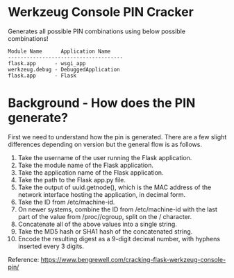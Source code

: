 # Werkzeug Console PIN Cracker
Generates all possible PIN combinations using below possible combinations!

```
Module Name      Application Name
-------------------------------------
flask.app      - wsgi_app
werkzeug.debug - DebuggedApplication
flask.app      - Flask
```

# Background - How does the PIN generate?
First we need to understand how the pin is generated. There are a few slight differences depending on version but the general flow is as follows.

1. Take the username of the user running the Flask application.
2. Take the module name of the Flask application.
3. Take the application name of the Flask application.
4. Take the path to the Flask app.py file.
5. Take the output of uuid.getnode(), which is the MAC address of the network interface hosting the application, in decimal form.
6. Take the ID from /etc/machine-id.
7. On newer systems, combine the ID from /etc/machine-id with the last part of the value from /proc/<pid>/cgroup, split on the / character.
8. Concatenate all of the above values into a single string.
9. Take the MD5 hash or SHA1 hash of the concatenated string.
10. Encode the resulting digest as a 9-digit decimal number, with hyphens inserted every 3 digits.


Reference: https://www.bengrewell.com/cracking-flask-werkzeug-console-pin/
